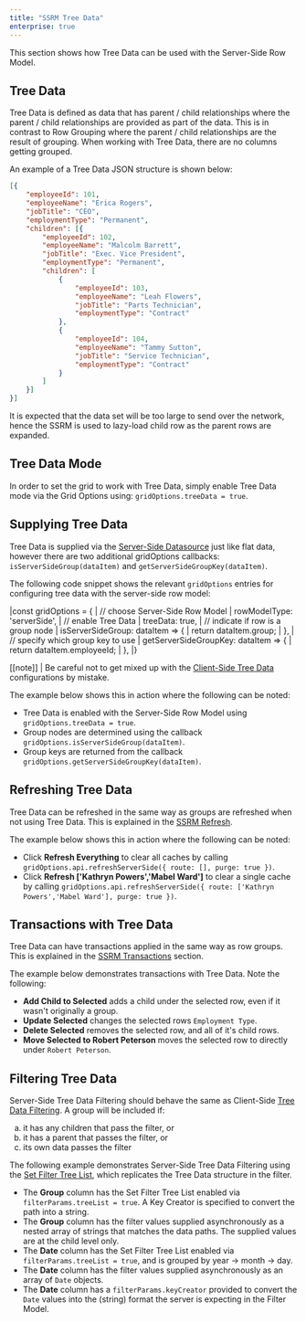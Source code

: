 ```yaml
---
title: "SSRM Tree Data"
enterprise: true
---
```


This section shows how Tree Data can be used with the Server-Side Row Model.

## Tree Data

Tree Data is defined as data that has parent / child relationships where the parent / child relationships are
provided as part of the data. This is in contrast to Row Grouping where the parent / child relationships are
the result of grouping. When working with Tree Data, there are no columns getting grouped.

An example of a Tree Data JSON structure is shown below:

```json
[{
    "employeeId": 101,
    "employeeName": "Erica Rogers",
    "jobTitle": "CEO",
    "employmentType": "Permanent",
    "children": [{
        "employeeId": 102,
        "employeeName": "Malcolm Barrett",
        "jobTitle": "Exec. Vice President",
        "employmentType": "Permanent",
        "children": [
            {
                "employeeId": 103,
                "employeeName": "Leah Flowers",
                "jobTitle": "Parts Technician",
                "employmentType": "Contract"
            },
            {
                "employeeId": 104,
                "employeeName": "Tammy Sutton",
                "jobTitle": "Service Technician",
                "employmentType": "Contract"
            }
        ]
    }]
}]
```

It is expected that the data set will be too large to send over the network, hence the SSRM is used to
lazy-load child row as the parent rows are expanded.

## Tree Data Mode

In order to set the grid to work with Tree Data, simply enable Tree Data mode via the Grid Options
using: `gridOptions.treeData = true`.

## Supplying Tree Data

Tree Data is supplied via the [Server-Side Datasource](/server-side-model-datasource/) just like flat data,
however there are two additional gridOptions callbacks: `isServerSideGroup(dataItem)`
and `getServerSideGroupKey(dataItem)`.

<api-documentation source='grid-options/properties.json' section='serverSideRowModel' names='["isServerSideGroup", "getServerSideGroupKey"]' ></api-documentation>

The following code snippet shows the relevant `gridOptions` entries for configuring tree data with the
server-side row model:

<snippet spaceBetweenProperties="true">
|const gridOptions = {
|    // choose Server-Side Row Model
|    rowModelType: 'serverSide',
|    // enable Tree Data
|    treeData: true,
|    // indicate if row is a group node
|    isServerSideGroup: dataItem => {
|        return dataItem.group;
|    },
|    // specify which group key to use
|    getServerSideGroupKey: dataItem => {
|        return dataItem.employeeId;
|    },
|}
</snippet>

[[note]]
| Be careful not to get mixed up with the [Client-Side Tree Data](/tree-data/) configurations by mistake.

The example below shows this in action where the following can be noted:

- Tree Data is enabled with the Server-Side Row Model using `gridOptions.treeData = true`.
- Group nodes are determined using the callback `gridOptions.isServerSideGroup(dataItem)`.
- Group keys are returned from the callback `gridOptions.getServerSideGroupKey(dataItem)`.

<grid-example title='Tree Data' name='tree-data' type='generated' options='{ "enterprise": true, "exampleHeight": 590, "modules": ["serverside", "rowgrouping", "menu", "columnpanel"] }'></grid-example>

## Refreshing Tree Data

Tree Data can be refreshed in the same way as groups are refreshed when not using Tree Data. This is
explained in the [SSRM Refresh](/server-side-model-refresh/).

The example below shows this in action where the following can be noted:

- Click **Refresh Everything** to clear all caches by calling `gridOptions.api.refreshServerSide({ route: [], purge: true })`.
- Click **Refresh ['Kathryn Powers','Mabel Ward']** to clear a single cache by calling `gridOptions.api.refreshServerSide({ route: ['Kathryn Powers','Mabel Ward'], purge: true })`.

<grid-example title='Purging Tree Data' name='purging-tree-data' type='generated' options='{ "enterprise": true, "exampleHeight": 615, "modules": ["serverside", "rowgrouping", "menu", "columnpanel"] }'></grid-example>

## Transactions with Tree Data

Tree Data can have transactions applied in the same way as row groups. This is explained in the [SSRM Transactions](/server-side-model-updating-transactions/) section.

The example below demonstrates transactions with Tree Data. Note the following:
- **Add Child to Selected** adds a child under the selected row, even if it wasn't originally a group.
- **Update Selected** changes the selected rows `Employment Type`.
- **Delete Selected** removes the selected row, and all of it's child rows.
- **Move Selected to Robert Peterson** moves the selected row to directly under `Robert Peterson`. 

<grid-example title='Transactions with Tree Data' name='transactions-tree-data' type='generated' options='{ "enterprise": true, "exampleHeight": 615, "modules": ["serverside", "rowgrouping", "menu", "columnpanel"] }'></grid-example>

## Filtering Tree Data

Server-Side Tree Data Filtering should behave the same as Client-Side [Tree Data Filtering](/tree-data/#tree-data-filtering). A group will be included if:

<ol style="list-style-type: lower-latin;">
    <li>it has any children that pass the filter, or</li>
    <li>it has a parent that passes the filter, or</li>
    <li>its own data passes the filter</li>
</ol>

The following example demonstrates Server-Side Tree Data Filtering using the [Set Filter Tree List](/filter-set-tree-list/), which replicates the Tree Data structure in the filter.

- The **Group** column has the Set Filter Tree List enabled via `filterParams.treeList = true`. A Key Creator is specified to convert the path into a string.
- The **Group** column has the filter values supplied asynchronously as a nested array of strings that matches the data paths. The supplied values are at the child level only.
- The **Date** column has the Set Filter Tree List enabled via `filterParams.treeList = true`, and is grouped by year -> month -> day.
- The **Date** column has the filter values supplied asynchronously as an array of `Date` objects.
- The **Date** column has a `filterParams.keyCreator` provided to convert the `Date` values into the (string) format the server is expecting in the Filter Model.

<grid-example title='Filtering Tree Data' name='filtering-tree-data' type='generated' options='{ "enterprise": true, "exampleHeight": 590, "extras": ["alasql"], "modules": ["serverside", "rowgrouping", "menu", "columnpanel", "setfilter"] }'></grid-example>
